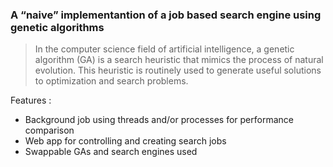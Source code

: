 ### A “naive” implementantion of a job based search engine using genetic algorithms

> In the computer science field of artificial intelligence, a genetic algorithm (GA) is a search heuristic that mimics the process of natural evolution. This heuristic is routinely used to generate useful solutions to optimization and search problems.

Features :
- Background job using threads and/or processes for performance comparison
- Web app for controlling and creating search jobs
- Swappable GAs and search engines used
